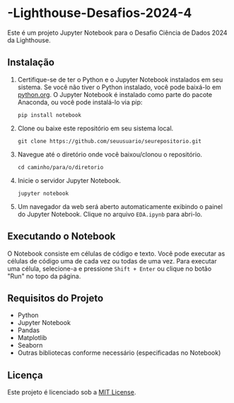 # -Lighthouse-Desafios-2024-4

Este é um projeto Jupyter Notebook para o Desafio Ciência de Dados 2024 da Lighthouse.

## Instalação

1. Certifique-se de ter o Python e o Jupyter Notebook instalados em seu sistema. Se você não tiver o Python instalado, você pode baixá-lo em [python.org](https://www.python.org/downloads/). O Jupyter Notebook é instalado como parte do pacote Anaconda, ou você pode instalá-lo via pip:

   ```
   pip install notebook
   ```

2. Clone ou baixe este repositório em seu sistema local.

   ```
   git clone https://github.com/seuusuario/seurepositorio.git
   ```

3. Navegue até o diretório onde você baixou/clonou o repositório.

   ```
   cd caminho/para/o/diretorio
   ```

4. Inicie o servidor Jupyter Notebook.

   ```
   jupyter notebook
   ```

5. Um navegador da web será aberto automaticamente exibindo o painel do Jupyter Notebook. Clique no arquivo `EDA.ipynb` para abri-lo.

## Executando o Notebook

O Notebook consiste em células de código e texto. Você pode executar as células de código uma de cada vez ou todas de uma vez. Para executar uma célula, selecione-a e pressione `Shift + Enter` ou clique no botão "Run" no topo da página.

## Requisitos do Projeto

- Python
- Jupyter Notebook
- Pandas
- Matplotlib
- Seaborn
- Outras bibliotecas conforme necessário (especificadas no Notebook)

## Licença

Este projeto é licenciado sob a [MIT License](https://opensource.org/licenses/MIT).
